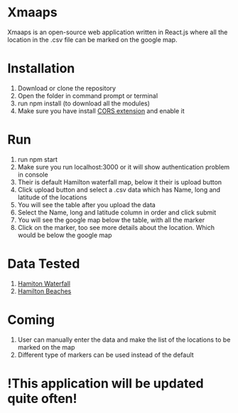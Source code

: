 # Xmaaps

Xmaaps is an open-source web application written in React.js where all the location in the .csv file can be marked on the google map.

#  Installation
1. Download or clone the repository
2. Open the folder in command prompt or terminal
3. run npm install (to download all the modules)
4. Make sure you have install [CORS extension](https://chrome.google.com/webstore/detail/allow-control-allow-origi/nlfbmbojpeacfghkpbjhddihlkkiljbi) and enable it

# Run
1. run npm start
2. Make sure you run localhost:3000 or it will show authentication problem in console
3. Their is default Hamilton waterfall map, below it their is upload button
4. Click upload button and select a .csv data which has Name, long and latitude of the locations
5. You will see the table after you upload the data
6. Select the Name, long and latitude column in order and click submit
7. You will see the google map below the table, with all the marker
8. Click on the marker, too see more details about the location. Which would be below the google map

# Data Tested
1. [Hamiton Waterfall](http://opendata.hamilton.ca/CSV/CITY_WATERFALLS.csv)
2. [Hamilton Beaches](http://opendata.hamilton.ca/CSV/BEACHES.csv)

# Coming
1. User can manually enter the data and make the list of the locations to be marked on the map
2. Different type of markers can be used instead of the default

# !This application will be updated quite often!
